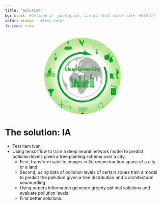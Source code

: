 ```yaml
---
title: "Solution"
bg: black  #defined in _config.yml, can use html color like '#0fbfcf'
color: orange   #text color
fa-icon: tree
---
```


<style>
.aligncenter2 {
    width: 250px;
    height: 250px;
    text-align: center;
    border-radius: 70%;
}
</style>

<center>
    <img src="img/greenCity.jpg" alt="pollution" class="aligncenter2"/>
</center>



# **The solution: IA**

* Test item ivan
* Using tensorflow to train a deep neural network model to predict pollution levels given a tree planting schema over a city.
	* First, transform satelite images in 3d reconstruction space of a city or a land.
	* Second, using data of pollution levels of certain zones train a model to predict the pollution given a tree distribution and a architectural sourounding.
	* Using papers information generate greedy optimal solutions and evaluate pollution levels.
	* Find better solutions.
